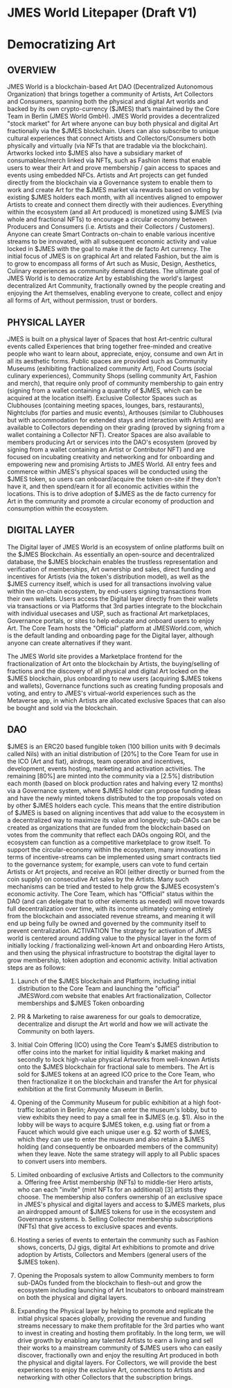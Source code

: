 # JMES World Litepaper (Draft V1)

# Democratizing Art

## OVERVIEW
JMES World is a blockchain-based Art DAO (Decentralized Autonomous Organization) that
brings together a community of Artists, Art Collectors and Consumers, spanning both the
physical and digital Art worlds and backed by its own crypto-currency ($JMES) that’s maintained
by the Core Team in Berlin (JMES World GmbH).
JMES World provides a decentralized "stock market" for Art where anyone can buy both
physical and digital Art fractionally via the $JMES blockchain.
Users can also subscribe to unique cultural experiences that connect Artists and
Collectors/Consumers both physically and virtually (via NFTs that are tradable via the
blockchain).
Artworks locked into $JMES also have a subsidiary market of consumables/merch linked via
NFTs, such as Fashion items that enable users to wear their Art and prove membership / gain
access to spaces and events using embedded NFCs.
Artists and Art projects can get funded directly from the blockchain via a Governance system to
enable them to work and create Art for the $JMES market via rewards based on voting by
existing $JMES holders each month, with all incentives aligned to empower Artists to create and
connect them directly with their audiences.
Everything within the ecosystem (and all Art produced) is monetized using $JMES (via whole
and fractional NFTs) to encourage a circular economy between Producers and Consumers (i.e.
Artists and their Collectors / Customers). Anyone can create Smart Contracts on-chain to
enable various incentive streams to be innovated, with all subsequent economic activity and
value locked in $JMES with the goal to make it the de facto Art currency.
The initial focus of JMES is on graphical Art and related Fashion, but the aim is to grow to
encompass all forms of Art such as Music, Design, Aesthetics, Culinary experiences as
community demand dictates.
The ultimate goal of JMES World is to democratize Art by establishing the world's largest
decentralized Art Community, fractionally owned by the people creating and enjoying the Art
themselves, enabling everyone to create, collect and enjoy all forms of Art, without permission,
trust or borders.

## PHYSICAL LAYER
JMES is built on a physical layer of Spaces that host Art-centric cultural events called
Experiences that bring together free-minded and creative people who want to learn about,
appreciate, enjoy, consume and own Art in all its aesthetic forms.
Public spaces are provided such as Community Museums (exhibiting fractionalized community
Art), Food Courts (social culinary experiences), Community Shops (selling community Art,
Fashion and merch), that require only proof of community membership to gain entry (signing
from a wallet containing a quantity of $JMES, which can be acquired at the location itself).
Exclusive Collector Spaces such as Clubhouses (containing meeting spaces, lounges, bars,
restaurants), Nightclubs (for parties and music events), Arthouses (similar to Clubhouses but
with accommodation for extended stays and interaction with Artists) are available to Collectors
depending on their grading (proved by signing from a wallet containing a Collector NFT).
Creator Spaces are also available to members producing Art or services into the DAO's
ecosystem (proved by signing from a wallet containing an Artist or Contributor NFT) and are
focused on incubating creativity and networking and for onboarding and empowering new and
promising Artists to JMES World.
All entry fees and commerce within JMES's physical spaces will be conducted using the $JMES
token, so users can onboard/acquire the token on-site if they don't have it, and then spend/earn
it for all economic activities within the locations. This is to drive adoption of $JMES as the de
facto currency for Art in the community and promote a circular economy of production and
consumption within the ecosystem.

## DIGITAL LAYER
The Digital layer of JMES World is an ecosystem of online platforms built on the $JMES
Blockchain. As essentially an open-source and decentralized database, the $JMES blockchain
enables the trustless representation and verification of memberships, Art ownership and sales,
direct funding and incentives for Artists (via the token's distribution model), as well as the
$JMES currency itself, which is used for all transactions involving value within the on-chain
ecosystem, by end-users signing transactions from their own wallets.
Users access the Digital layer directly from their wallets via transactions or via Platforms that 3rd
parties integrate to the blockchain with individual usecases and USP, such as fractional Art
marketplaces, Governance portals, or sites to help educate and onboard users to enjoy Art.
The Core Team hosts the "Official" platform at JMESWorld.com, which is the default landing and
onboarding page for the Digital layer, although anyone can create alternatives if they want.

The JMES World site provides a Marketplace frontend for the fractionalization of Art onto the
blockchain by Artists, the buying/selling of fractions and the discovery of all physical and digital
Art locked on the $JMES blockchain, plus onboarding to new users (acquiring $JMES tokens
and wallets), Governance functions such as creating funding proposals and voting, and entry to
JMES's virtual-world experiences such as the Metaverse app, in which Artists are allocated
exclusive Spaces that can also be bought and sold via the blockchain.

## DAO
$JMES is an ERC20 based fungible token (100 billion units with 9 decimals called Nils) with an
initial distribution of [20%] to the Core Team for use in the ICO (Art and fiat), airdrops, team
operation and incentives, development, events hosting, marketing and activation activities.
The remaining [80%] are minted into the community via a [2.5%] distribution each month (based
on block production rates and halving every 12 months) via a Governance system, where
$JMES holder can propose funding ideas and have the newly minted tokens distributed to the
top proposals voted on by other $JMES holders each cycle.
This means that the entire distribution of $JMES is based on aligning incentives that add value
to the ecosystem in a decentralized way to maximize its value and longevity; sub-DAOs can be
created as organizations that are funded from the blockchain based on votes from the
community that reflect each DAOs ongoing ROI, and the ecosystem can function as a
competitive marketplace to grow itself.
To support the circular-economy within the ecosystem, many innovations in terms of
incentive-streams can be implemented using smart contracts tied to the governance system; for
example, users can vote to fund certain Artists or Art projects, and receive an ROI (either
directly or burned from the coin supply) on consecutive Art sales by the Artists. Many such
mechanisms can be tried and tested to help grow the $JMES ecosystem's economic activity.
The Core Team, which has "Official" status within the DAO (and can delegate that to other
elements as needed) will move towards full decentralization over time, with its income ultimately
coming entirely from the blockchain and associated revenue streams, and meaning it will end up
being fully be owned and governed by the community itself to prevent centralization.
ACTIVATION
The strategy for activation of JMES world is centered around adding value to the physical layer
in the form of initially locking / fractionalizing well-known Art and onboarding Hero Artists, and
then using the physical infrastructure to bootstrap the digital layer to grow membership, token
adoption and economic activity. Initial activation steps are as follows:

1. Launch of the $JMES blockchain and Platform, including initial distribution to the
Core Team and launching the "official" JMESWord.com website that enables Art
fractionalization, Collector memberships and $JMES Token onboarding
2. PR & Marketing to raise awareness for our goals to democratize, decentralize and
disrupt the Art world and how we will activate the Community on both layers.
3. Initial Coin Offering (ICO) using the Core Team's $JMES distribution to offer coins into
the market for initial liquidity & market making and secondly to lock high-value physical
Artworks from well-known Artists onto the $JMES blockchain for fractional sale to
members. The Art is sold for $JMES tokens at an agreed ICO price to the Core Team,
who then fractionalize it on the blockchain and transfer the Art for physical exhibition at
the first Community Museum in Berlin.
4. Opening of the Community Museum for public exhibition at a high foot-traffic location
in Berlin; Anyone can enter the museum's lobby, but to view exhibits they need to pay a
small fee in $JMES (e.g. $1). Also in the lobby will be ways to acquire $JMES token,
e.g. using fiat or from a Faucet which would give each unique user e.g. $2 worth of
$JMES, which they can use to enter the museum and also retain a $JMES holding (and
consequently be onboarded members of the community) when they leave. Note the
same strategy will apply to all Public spaces to convert users into members.
5. Limited onboarding of exclusive Artists and Collectors to the community
a. Offering free Artist membership (NFTs) to middle-tier Hero artists, who can each
"invite" (mint NFTs for an additional) [3] artists they choose. The membership
also confers ownership of an exclusive space in JMES's physical and digital
layers and access to $JMES markets, plus an airdropped amount of $JMES
tokens for use in the ecosystem and Governance systems.
b. Selling Collector membership subscriptions (NFTs) that give access to exclusive
spaces and events.

6. Hosting a series of events to entertain the community such as Fashion shows,
concerts, DJ gigs, digital Art exhibitions to promote and drive adoption by Artists,
Collectors and Members (general users of the $JMES token).
7. Opening the Proposals system to allow Community members to form sub-DAOs
funded from the blockchain to flesh-out and grow the ecosystem including launching of
Art Incubators to onboard mainstream on both the physical and digital layers.
8. Expanding the Physical layer by helping to promote and replicate the initial physical
spaces globally, providing the revenue and funding streams necessary to make them
profitable for the 3rd parties who want to invest in creating and hosting them profitably.
In the long term, we will drive growth by enabling any talented Artists to earn a living and sell
their works to a mainstream community of $JMES users who can easily discover, fractionally
own and enjoy the resulting Art produced in both the physical and digital layers. For Collectors,
we will provide the best experiences to enjoy the exclusive Art, connections to Artists and
networking with other Collectors that the subscription brings.
